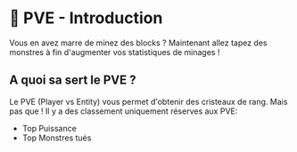 # 🧟 PVE - Introduction

Vous en avez marre de minez des blocks ?
Maintenant allez tapez des monstres à fin d'augmenter vos statistiques de minages !

## A quoi sa sert le PVE ?
Le PVE (Player vs Entity) vous permet d'obtenir des cristeaux de rang.
Mais pas que !
Il y a des classement uniquement réserves aux PVE:
- Top Puissance
- Top Monstres tués

